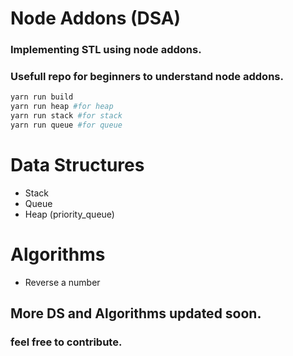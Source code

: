 # Node Addons (DSA)

### Implementing STL using node addons.

### Usefull repo for beginners to understand node addons.

```bash
yarn run build
yarn run heap #for heap
yarn run stack #for stack
yarn run queue #for queue
```

# Data Structures

- Stack
- Queue
- Heap (priority_queue)

# Algorithms

- Reverse a number

## More DS and Algorithms updated soon.

### feel free to contribute.
